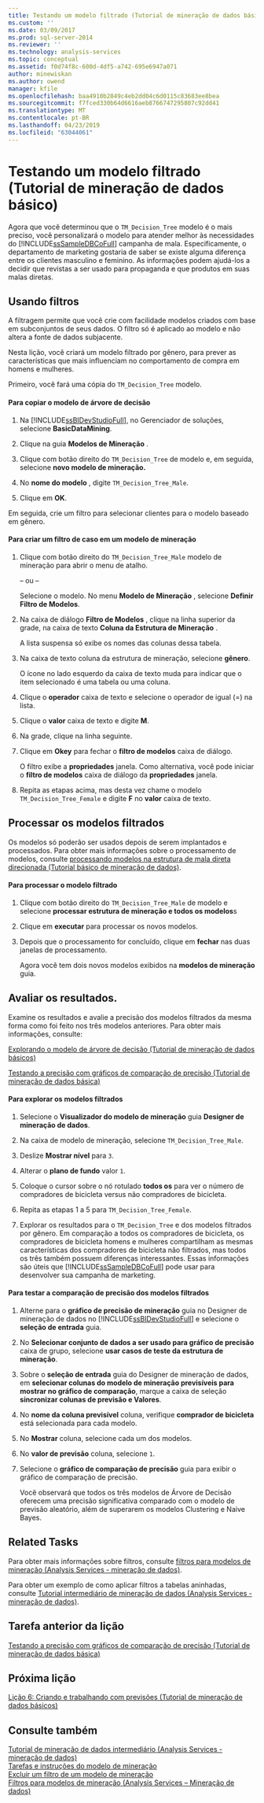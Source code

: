 ```yaml
---
title: Testando um modelo filtrado (Tutorial de mineração de dados básico) | Microsoft Docs
ms.custom: ''
ms.date: 03/09/2017
ms.prod: sql-server-2014
ms.reviewer: ''
ms.technology: analysis-services
ms.topic: conceptual
ms.assetid: f0d74f8c-600d-4df5-a742-695e6947a071
author: minewiskan
ms.author: owend
manager: kfile
ms.openlocfilehash: baa4910b2849c4eb2dd04c6d0115c83683ee8bea
ms.sourcegitcommit: f7fced330b64d6616aeb8766747295807c92dd41
ms.translationtype: MT
ms.contentlocale: pt-BR
ms.lasthandoff: 04/23/2019
ms.locfileid: "63044061"
---
```

# <a name="testing-a-filtered-model-basic-data-mining-tutorial"></a>Testando um modelo filtrado (Tutorial de mineração de dados básico)
  Agora que você determinou que o `TM_Decision_Tree` modelo é o mais preciso, você personalizará o modelo para atender melhor às necessidades do [!INCLUDE[ssSampleDBCoFull](../includes/sssampledbcofull-md.md)] campanha de mala. Especificamente, o departamento de marketing gostaria de saber se existe alguma diferença entre os clientes masculino e feminino. As informações podem ajudá-los a decidir que revistas a ser usado para propaganda e que produtos em suas malas diretas.  
  
## <a name="using-filters"></a>Usando filtros  
 A filtragem permite que você crie com facilidade modelos criados com base em subconjuntos de seus dados. O filtro só é aplicado ao modelo e não altera a fonte de dados subjacente.  
  
 Nesta lição, você criará um modelo filtrado por gênero, para prever as características que mais influenciam no comportamento de compra em homens e mulheres.  
  
 Primeiro, você fará uma cópia do `TM_Decision_Tree` modelo.  
  
#### <a name="to-copy-the-decision-tree-model"></a>Para copiar o modelo de árvore de decisão  
  
1.  Na [!INCLUDE[ssBIDevStudioFull](../includes/ssbidevstudiofull-md.md)], no Gerenciador de soluções, selecione **BasicDataMining**.  
  
2.  Clique na guia **Modelos de Mineração** .  
  
3.  Clique com botão direito do `TM_Decision_Tree` de modelo e, em seguida, selecione **novo modelo de mineração.**  
  
4.  No **nome do modelo** , digite `TM_Decision_Tree_Male`.  
  
5.  Clique em **OK**.  
  
 Em seguida, crie um filtro para selecionar clientes para o modelo baseado em gênero.  
  
#### <a name="to-create-a-case-filter-on-a-mining-model"></a>Para criar um filtro de caso em um modelo de mineração  
  
1.  Clique com botão direito do `TM_Decision_Tree_Male` modelo de mineração para abrir o menu de atalho.  
  
     – ou –  
  
     Selecione o modelo. No menu **Modelo de Mineração** , selecione **Definir Filtro de Modelos**.  
  
2.  Na caixa de diálogo **Filtro de Modelos** , clique na linha superior da grade, na caixa de texto **Coluna da Estrutura de Mineração** .  
  
     A lista suspensa só exibe os nomes das colunas dessa tabela.  
  
3.  Na caixa de texto coluna da estrutura de mineração, selecione **gênero**.  
  
     O ícone no lado esquerdo da caixa de texto muda para indicar que o item selecionado é uma tabela ou uma coluna.  
  
4.  Clique o **operador** caixa de texto e selecione o operador de igual (=) na lista.  
  
5.  Clique o **valor** caixa de texto e digite **M**.  
  
6.  Na grade, clique na linha seguinte.  
  
7.  Clique em **Okey** para fechar o **filtro de modelos** caixa de diálogo.  
  
     O filtro exibe a **propriedades** janela. Como alternativa, você pode iniciar o **filtro de modelos** caixa de diálogo da **propriedades** janela.  
  
8.  Repita as etapas acima, mas desta vez chame o modelo `TM_Decision_Tree_Female` e digite **F** no **valor** caixa de texto.  
  
## <a name="process-the-filtered-models"></a>Processar os modelos filtrados  
 Os modelos só poderão ser usados depois de serem implantados e processados. Para obter mais informações sobre o processamento de modelos, consulte [processando modelos na estrutura de mala direta direcionada &#40;Tutorial básico de mineração de dados&#41;](../../2014/tutorials/processing-models-in-the-targeted-mailing-structure-basic-data-mining-tutorial.md).  
  
#### <a name="to-process-the-filtered-model"></a>Para processar o modelo filtrado  
  
1.  Clique com botão direito do `TM_Decision_Tree_Male` de modelo e selecione **processar estrutura de mineração e todos os modelos**s  
  
2.  Clique em **executar** para processar os novos modelos.  
  
3.  Depois que o processamento for concluído, clique em **fechar** nas duas janelas de processamento.  
  
     Agora você tem dois novos modelos exibidos na **modelos de mineração** guia.  
  
## <a name="evaluate-the-results"></a>Avaliar os resultados.  
 Examine os resultados e avalie a precisão dos modelos filtrados da mesma forma como foi feito nos três modelos anteriores. Para obter mais informações, consulte:  
  
 [Explorando o modelo de árvore de decisão &#40;Tutorial de mineração de dados básicos&#41;](../../2014/tutorials/exploring-the-decision-tree-model-basic-data-mining-tutorial.md)  
  
 [Testando a precisão com gráficos de comparação de precisão &#40;Tutorial de mineração de dados básica&#41;](../../2014/tutorials/testing-accuracy-with-lift-charts-basic-data-mining-tutorial.md)  
  
#### <a name="to-explore-the-filtered-models"></a>Para explorar os modelos filtrados  
  
1.  Selecione o **Visualizador do modelo de mineração** guia **Designer de mineração de dados**.  
  
2.  Na caixa de modelo de mineração, selecione `TM_Decision_Tree_Male`.  
  
3.  Deslize **Mostrar nível** para `3`.  
  
4.  Alterar o **plano de fundo** valor `1`.  
  
5.  Coloque o cursor sobre o nó rotulado **todos os** para ver o número de compradores de bicicleta versus não compradores de bicicleta.  
  
6.  Repita as etapas 1 a 5 para `TM_Decision_Tree_Female`.  
  
7.  Explorar os resultados para o `TM_Decision_Tree` e dos modelos filtrados por gênero. Em comparação a todos os compradores de bicicleta, os compradores de bicicleta homens e mulheres compartilham as mesmas características dos compradores de bicicleta não filtrados, mas todos os três também possuem diferenças interessantes. Essas informações são úteis que [!INCLUDE[ssSampleDBCoFull](../includes/sssampledbcofull-md.md)] pode usar para desenvolver sua campanha de marketing.  
  
#### <a name="to-test-the-lift-of-the-filtered-models"></a>Para testar a comparação de precisão dos modelos filtrados  
  
1.  Alterne para o **gráfico de precisão de mineração** guia no Designer de mineração de dados no [!INCLUDE[ssBIDevStudioFull](../includes/ssbidevstudiofull-md.md)] e selecione o **seleção de entrada** guia.  
  
2.  No **Selecionar conjunto de dados a ser usado para gráfico de precisão** caixa de grupo, selecione **usar casos de teste da estrutura de mineração**.  
  
3.  Sobre o **seleção de entrada** guia do Designer de mineração de dados, em **selecionar colunas do modelo de mineração previsíveis para mostrar no gráfico de comparação**, marque a caixa de seleção **sincronizar colunas de previsão e Valores**.  
  
4.  No **nome da coluna previsível** coluna, verifique **comprador de bicicleta** está selecionada para cada modelo.  
  
5.  No **Mostrar** coluna, selecione cada um dos modelos.  
  
6.  No **valor de previsão** coluna, selecione `1`.  
  
7.  Selecione o **gráfico de comparação de precisão** guia para exibir o gráfico de comparação de precisão.  
  
     Você observará que todos os três modelos de Árvore de Decisão oferecem uma precisão significativa comparado com o modelo de previsão aleatório, além de superarem os modelos Clustering e Naive Bayes.  
  
## <a name="related-tasks"></a>Related Tasks  
 Para obter mais informações sobre filtros, consulte [filtros para modelos de mineração &#40;Analysis Services - mineração de dados&#41;](../../2014/analysis-services/data-mining/filters-for-mining-models-analysis-services-data-mining.md).  
  
 Para obter um exemplo de como aplicar filtros a tabelas aninhadas, consulte [Tutorial intermediário de mineração de dados &#40;Analysis Services - mineração de dados&#41;](../../2014/tutorials/intermediate-data-mining-tutorial-analysis-services-data-mining.md).  
  
## <a name="previous-task-in-lesson"></a>Tarefa anterior da lição  
 [Testando a precisão com gráficos de comparação de precisão &#40;Tutorial de mineração de dados básica&#41;](../../2014/tutorials/testing-accuracy-with-lift-charts-basic-data-mining-tutorial.md)  
  
## <a name="next-lesson"></a>Próxima lição  
 [Lição 6: Criando e trabalhando com previsões &#40;Tutorial de mineração de dados básicos&#41;](../../2014/tutorials/lesson-6-creating-and-working-with-predictions-basic-data-mining-tutorial.md)  
  
## <a name="see-also"></a>Consulte também  
 [Tutorial de mineração de dados intermediário &#40;Analysis Services - mineração de dados&#41;](../../2014/tutorials/intermediate-data-mining-tutorial-analysis-services-data-mining.md)   
 [Tarefas e instruções do modelo de mineração](../../2014/analysis-services/data-mining/mining-model-tasks-and-how-tos.md)   
 [Excluir um filtro de um modelo de mineração](../../2014/analysis-services/data-mining/delete-a-filter-from-a-mining-model.md)   
 [Filtros para modelos de mineração &#40;Analysis Services – Mineração de dados&#41;](../../2014/analysis-services/data-mining/filters-for-mining-models-analysis-services-data-mining.md)  
  
  
